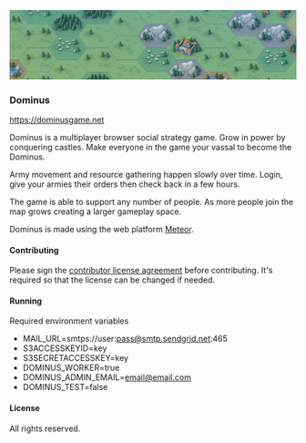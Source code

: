 ![Alt text](/public/presskit/presskit_banner.jpg?raw=true "Optional Title")

### Dominus ###
https://dominusgame.net

Dominus is a multiplayer browser social strategy game.  Grow in power by conquering castles.   Make everyone in the game your vassal to become the Dominus.

Army movement and resource gathering happen slowly over time.  Login, give your armies their orders then check back in a few hours.

The game is able to support any number of people.  As more people join the map grows creating a larger gameplay space.

Dominus is made using the web platform <a href="http://meteor.com">Meteor</a>.

#### Contributing ####

Please sign the <a href="https://www.clahub.com/agreements/dan335/dominus">contributor license agreement</a> before contributing.  It's required so that the license can be changed if needed.

#### Running ####

Required environment variables

* MAIL_URL=smtps://user:pass@smtp.sendgrid.net:465
* S3ACCESSKEYID=key
* S3SECRETACCESSKEY=key
* DOMINUS_WORKER=true
* DOMINUS_ADMIN_EMAIL=email@email.com
* DOMINUS_TEST=false

#### License ####

All rights reserved.
